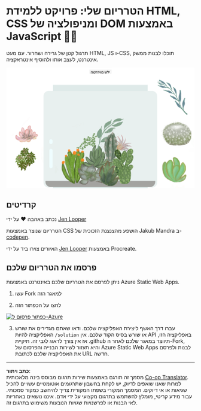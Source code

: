 <!--
CO_OP_TRANSLATOR_METADATA:
{
  "original_hash": "6329fbe8bd936068debd78cca6f09c0a",
  "translation_date": "2025-08-27T20:12:18+00:00",
  "source_file": "3-terrarium/solution/README.md",
  "language_code": "he"
}
-->
# הטרריום שלי: פרויקט ללמידת HTML, CSS ומניפולציה של DOM באמצעות JavaScript 🌵🌱

תרגול קטן של גרירה ושחרור. עם מעט HTML, JS ו-CSS, תוכלו לבנות ממשק אינטרנט, לעצב אותו ולהוסיף אינטראקציה.

![הטרריום שלי](../../../../translated_images/screenshot_gray.0c796099a1f9f25e40aa55ead81f268434c00af30d7092490759945eda63067d.he.png)

## קרדיטים

נכתב באהבה ♥️ על ידי [Jen Looper](https://www.twitter.com/jenlooper)

הטרריום שנוצר באמצעות CSS הושפע מהצנצנת הזכוכית של Jakub Mandra ב-[codepen](https://codepen.io/Rotarepmi/pen/rjpNZY).

האיורים צוירו ביד על ידי [Jen Looper](http://jenlooper.com) באמצעות Procreate.

## פרסמו את הטרריום שלכם

ניתן לפרסם את הטרריום שלכם באינטרנט באמצעות Azure Static Web Apps.

1. עשו Fork למאגר הזה

2. לחצו על הכפתור הזה

[![כפתור פרסום ל-Azure](https://aka.ms/deploytoazurebutton)](https://portal.azure.com/?feature.customportal=false&WT.mc_id=academic-77807-sagibbon#create/Microsoft.StaticApp)

3. עברו דרך האשף ליצירת האפליקציה שלכם. ודאו שאתם מגדירים את שורש האפליקציה להיות `/solution` או שורש בסיס הקוד שלכם. אין API באפליקציה הזו, אז אין צורך לדאוג לגבי זה. תיקיית .github תיווצר במאגר שלכם לאחר ה-Fork, והיא תעזור לשירות הבנייה והפרסום של Azure Static Web Apps לבנות ולפרסם את האפליקציה שלכם לכתובת URL חדשה.

---

**כתב ויתור**:  
מסמך זה תורגם באמצעות שירות תרגום מבוסס בינה מלאכותית [Co-op Translator](https://github.com/Azure/co-op-translator). למרות שאנו שואפים לדיוק, יש לקחת בחשבון שתרגומים אוטומטיים עשויים להכיל שגיאות או אי דיוקים. המסמך המקורי בשפתו המקורית צריך להיחשב כמקור סמכותי. עבור מידע קריטי, מומלץ להשתמש בתרגום מקצועי על ידי אדם. איננו נושאים באחריות לאי הבנות או לפרשנויות שגויות הנובעות משימוש בתרגום זה.